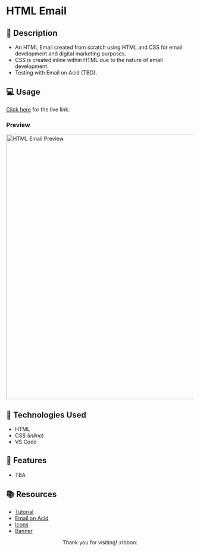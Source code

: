 # HTML Email

## :pencil: Description

- An HTML Email created from scratch using HTML and CSS for email development and digital marketing purposes.
- CSS is created inline within HTML due to the nature of email development.
- Testing with Email on Acid (TBD).

## :computer: Usage

[Click here](https://hbarry89.github.io/HTML-Email/) for the live link.

### Preview

<img width="710" alt="HTML Email Preview" src="https://github.com/hbarry89/HTML-Email/assets/106551259/cb2c342e-c7fc-47fc-bee4-1b736c00d992">

## :wrench: Technologies Used

- HTML
- CSS (*inline*)
- VS Code

## :star2: Features

- TBA

## :books: Resources

- [Tutorial](https://webdesign.tutsplus.com/articles/build-an-html-email-template-from-scratch--webdesign-12770) 
- [Email on Acid](https://www.emailonacid.com/)
- [Icons](https://www.alessioatzeni.com/metrize-icons/)
- [Banner](https://www.canva.com/)

<p align="center">Thank you for visiting! :ribbon:</p>
